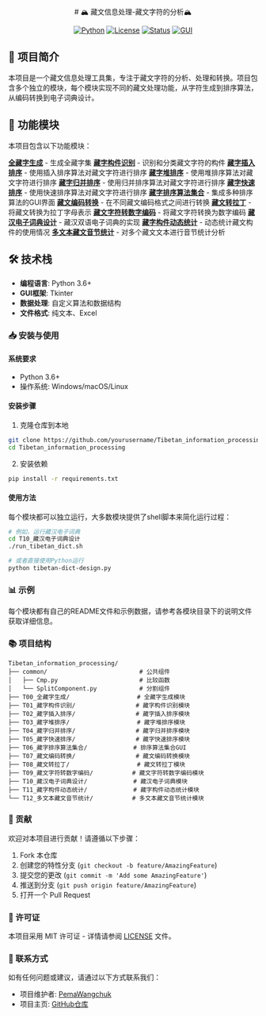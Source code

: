 <div align="center">
# 🏔️ 藏文信息处理-藏文字符的分析🏔️

[![Python](https://img.shields.io/badge/Python-3.6+-blue.svg)](https://www.python.org/)
[![License](https://img.shields.io/badge/License-MIT-green.svg)](https://opensource.org/licenses/MIT)
[![Status](https://img.shields.io/badge/Status-Active-success.svg)](https://github.com/)
[![GUI](https://img.shields.io/badge/GUI-Tkinter-orange.svg)](https://docs.python.org/3/library/tkinter.html)

</div>

## 📝 项目简介

本项目是一个藏文信息处理工具集，专注于藏文字符的分析、处理和转换。项目包含多个独立的模块，每个模块实现不同的藏文处理功能，从字符生成到排序算法，从编码转换到电子词典设计。

## 🚀 功能模块

本项目包含以下功能模块：

**[全藏字生成](https://github.com/bmwj/Tibetan_information_processing/tree/main/T00_%E5%85%A8%E8%97%8F%E5%AD%97%E7%94%9F%E6%88%90)** - 生成全藏字集
**[藏字构件识别](https://github.com/bmwj/Tibetan_information_processing/tree/main/T01_%E8%97%8F%E5%AD%97%E6%9E%84%E4%BB%B6%E8%AF%86%E5%88%AB)** - 识别和分类藏文字符的构件
**[藏字插入排序](https://github.com/bmwj/Tibetan_information_processing/tree/main/T02_%E8%97%8F%E5%AD%97%E6%8F%92%E5%85%A5%E6%8E%92%E5%BA%8F)** - 使用插入排序算法对藏文字符进行排序
**[藏字堆排序](https://github.com/bmwj/Tibetan_information_processing/tree/main/T03_%E8%97%8F%E5%AD%97%E5%A0%86%E6%8E%92%E5%BA%8F)** - 使用堆排序算法对藏文字符进行排序
**[藏字归并排序](https://github.com/bmwj/Tibetan_information_processing/tree/main/T04_%E8%97%8F%E5%AD%97%E5%BD%92%E5%B9%B6%E6%8E%92%E5%BA%8F)** - 使用归并排序算法对藏文字符进行排序
**[藏字快速排序](https://github.com/bmwj/Tibetan_information_processing/tree/main/T05_%E8%97%8F%E5%AD%97%E5%BF%AB%E9%80%9F%E6%8E%92%E5%BA%8F)** - 使用快速排序算法对藏文字符进行排序
**[藏字排序算法集合](https://github.com/bmwj/Tibetan_information_processing/tree/main/T06_%E8%97%8F%E5%AD%97%E6%8E%92%E5%BA%8F%E7%AE%97%E6%B3%95%E9%9B%86%E5%90%88)** - 集成多种排序算法的GUI界面
**[藏文编码转换](https://github.com/bmwj/Tibetan_information_processing/tree/main/T07_%E8%97%8F%E6%96%87%E7%BC%96%E7%A0%81%E8%BD%AC%E6%8D%A2)** - 在不同藏文编码格式之间进行转换
**[藏文转拉丁](https://github.com/bmwj/Tibetan_information_processing/tree/main/T08_%E8%97%8F%E6%96%87%E8%BD%AC%E6%8B%89%E4%B8%81)** - 将藏文转换为拉丁字母表示
**[藏文字符转数字编码](https://github.com/bmwj/Tibetan_information_processing/tree/main/T09_%E8%97%8F%E6%96%87%E5%AD%97%E7%AC%A6%E8%BD%AC%E6%95%B0%E5%AD%97%E7%BC%96%E7%A0%81)** - 将藏文字符转换为数字编码
**[藏汉电子词典设计](https://github.com/bmwj/Tibetan_information_processing/tree/main/T10_%E8%97%8F%E6%B1%89%E7%94%B5%E5%AD%90%E8%AF%8D%E5%85%B8%E8%AE%BE%E8%AE%A1)** - 藏汉双语电子词典的实现
**[藏字构件动态统计](https://github.com/bmwj/Tibetan_information_processing/tree/main/T11_%E8%97%8F%E5%AD%97%E6%9E%84%E4%BB%B6%E5%8A%A8%E6%80%81%E7%BB%9F%E8%AE%A1)** - 动态统计藏文构件的使用情况
**[多文本藏文音节统计](https://github.com/bmwj/Tibetan_information_processing/tree/main/T12_%E5%A4%9A%E6%96%87%E6%9C%AC%E8%97%8F%E6%96%87%E9%9F%B3%E8%8A%82%E7%BB%9F%E8%AE%A1)** - 对多个藏文文本进行音节统计分析

## 🛠️ 技术栈

- **编程语言**: Python 3.6+
- **GUI框架**: Tkinter
- **数据处理**: 自定义算法和数据结构
- **文件格式**: 纯文本、Excel

### 📥 安装与使用

#### 系统要求
- Python 3.6+
- 操作系统: Windows/macOS/Linux

#### 安装步骤
1. 克隆仓库到本地
```bash
git clone https://github.com/yourusername/Tibetan_information_processing.git
cd Tibetan_information_processing
```

2. 安装依赖
```bash
pip install -r requirements.txt  
```

#### 使用方法
每个模块都可以独立运行，大多数模块提供了shell脚本来简化运行过程：

```bash
# 例如，运行藏汉电子词典
cd T10_藏汉电子词典设计
./run_tibetan_dict.sh

# 或者直接使用Python运行
python tibetan-dict-design.py
```

### 📊 示例

每个模块都有自己的README文件和示例数据，请参考各模块目录下的说明文件获取详细信息。

### 📚 项目结构

```
Tibetan_information_processing/
├── common/                          # 公共组件
│   ├── Cmp.py                       # 比较函数
│   └── SplitComponent.py            # 分割组件
├── T00_全藏字生成/                   # 全藏字生成模块
├── T01_藏字构件识别/                 # 藏字构件识别模块
├── T02_藏字插入排序/                 # 藏字插入排序模块
├── T03_藏字堆排序/                   # 藏字堆排序模块
├── T04_藏字归并排序/                 # 藏字归并排序模块
├── T05_藏字快速排序/                 # 藏字快速排序模块
├── T06_藏字排序算法集合/             # 排序算法集合GUI
├── T07_藏文编码转换/                 # 藏文编码转换模块
├── T08_藏文转拉丁/                   # 藏文转拉丁模块
├── T09_藏文字符转数字编码/           # 藏文字符转数字编码模块
├── T10_藏汉电子词典设计/             # 藏汉电子词典模块
├── T11_藏字构件动态统计/             # 藏字构件动态统计模块
└── T12_多文本藏文音节统计/           # 多文本藏文音节统计模块
```

### 🤝 贡献

欢迎对本项目进行贡献！请遵循以下步骤：

1. Fork 本仓库
2. 创建您的特性分支 (`git checkout -b feature/AmazingFeature`)
3. 提交您的更改 (`git commit -m 'Add some AmazingFeature'`)
4. 推送到分支 (`git push origin feature/AmazingFeature`)
5. 打开一个 Pull Request

### 📄 许可证

本项目采用 MIT 许可证 - 详情请参阅 [LICENSE](LICENSE) 文件。

### 📧 联系方式

如有任何问题或建议，请通过以下方式联系我们：

- 项目维护者: [PemaWangchuk](mailto:your.email@example.com)
- 项目主页: [GitHub仓库](https://github.com/bmwj/Tibetan_information_processing)